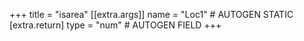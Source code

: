 +++
title = "isarea"
[[extra.args]]
name = "Loc1" # AUTOGEN STATIC
[extra.return]
type = "num" # AUTOGEN FIELD
+++